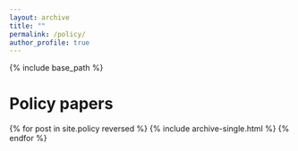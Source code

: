 ```yaml
---
layout: archive
title: ""
permalink: /policy/
author_profile: true
---
```


{% include base_path %}


Policy papers
======

{% for post in site.policy reversed %}
  {% include archive-single.html %}
{% endfor %}

